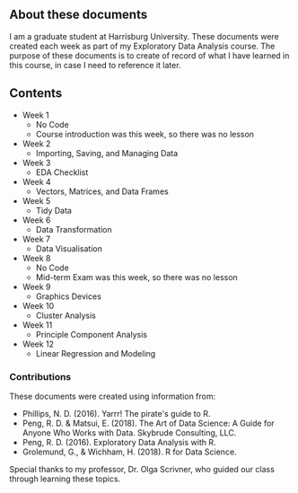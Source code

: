 ## About these documents

I am a graduate student at Harrisburg University. These documents were created each week as part of my Exploratory Data Analysis course.
The purpose of these documents is to create of record of what I have learned in this course, in case I need to reference it later.


## Contents

* Week 1
     + No Code
     + Course introduction was this week, so there was no lesson
* Week 2
     + Importing, Saving, and Managing Data
* Week 3
     + EDA Checklist
* Week 4
     + Vectors, Matrices, and Data Frames
* Week 5
     + Tidy Data
* Week 6
     + Data Transformation
* Week 7
     + Data Visualisation
* Week 8
     + No Code
     + Mid-term Exam was this week, so there was no lesson
* Week 9
     + Graphics Devices
* Week 10
     + Cluster Analysis
* Week 11
     + Principle Component Analysis
* Week 12
     + Linear Regression and Modeling

### Contributions

These documents were created using information from:

 * Phillips, N. D. (2016). Yarrr! The pirate's guide to R.
 * Peng, R. D. & Matsui, E. (2018). The Art of Data Science: A Guide for Anyone Who Works with Data. Skybrude Consulting, LLC.
 * Peng, R. D. (2016). Exploratory Data Analysis with R.
 * Grolemund, G., & Wichham, H. (2018). R for Data Science. 
 
 Special thanks to my professor, Dr. Olga Scrivner, who guided our class through learning these topics.
